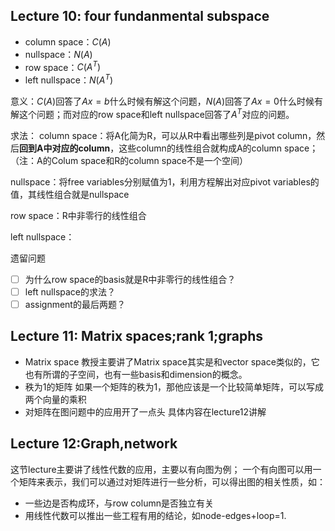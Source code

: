 ## Lecture 10: four fundanmental subspace
* column space：$C(A)$
* nullspace：$N(A)$
* row space：$C(A^T)$
* left nullspace：$N(A^T)$

意义：$C(A)$回答了$Ax=b$什么时候有解这个问题，$N(A)$回答了$Ax=0$什么时候有解这个问题；而对应的row space和left nullspace回答了$A^T$对应的问题。

求法：
column space：将A化简为R，可以从R中看出哪些列是pivot column，然后**回到A中对应的column**，这些column的线性组合就构成A的column space；（注：A的Colum space和R的column space不是一个空间）

nullspace：将free variables分别赋值为1，利用方程解出对应pivot variables的值，其线性组合就是nullspace

row space：R中非零行的线性组合

left nullspace：

遗留问题
* [ ] 为什么row space的basis就是R中非零行的线性组合？
* [ ] left nullspace的求法？
* [ ] assignment的最后两题？

## Lecture 11: Matrix spaces;rank 1;graphs
* Matrix space
教授主要讲了Matrix space其实是和vector space类似的，它也有所谓的子空间，也有一些basis和dimension的概念。
* 秩为1的矩阵
如果一个矩阵的秩为1，那他应该是一个比较简单矩阵，可以写成两个向量的乘积
* 对矩阵在图问题中的应用开了一点头
具体内容在lecture12讲解

## Lecture 12:Graph,network
这节lecture主要讲了线性代数的应用，主要以有向图为例；
一个有向图可以用一个矩阵来表示，我们可以通过对矩阵进行一些分析，可以得出图的相关性质，如：
* 一些边是否构成环，与row column是否独立有关
* 用线性代数可以推出一些工程有用的结论，如node-edges+loop=1.
